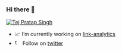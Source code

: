 ### Hi there 👋

[![Tej Pratap Singh](https://me.tejpratapsingh.com/assets/images/cover-trimmed.png)](https://me.tejpratapsingh.com)
- :chart_with_upwards_trend: I’m currently working on [link-analytics](https://link.tejpratapsingh.com/)
- <img src="https://link.tejpratapsingh.com/api/link/pixel/twitter.follow" alt="twitter" width="16" height="16"> Follow on [twitter](https://twitter.com/_tejpratap)
